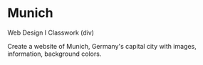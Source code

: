 # Munich
Web Design I Classwork (div)

Create a website of Munich, Germany's capital city with images, information, background colors. 
